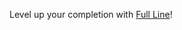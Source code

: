 Level up your completion with [Full Line](https://plugins.jetbrains.com/plugin/14823-full-line-code-completion)!
